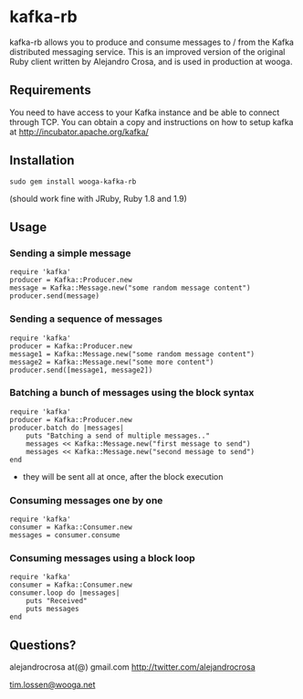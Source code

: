 # kafka-rb
kafka-rb allows you to produce and consume messages to / from the Kafka distributed messaging service.
This is an improved version of the original Ruby client written by Alejandro Crosa, 
and is used in production at wooga.

## Requirements
You need to have access to your Kafka instance and be able to connect through TCP. 
You can obtain a copy and instructions on how to setup kafka at http://incubator.apache.org/kafka/


## Installation

    sudo gem install wooga-kafka-rb

(should work fine with JRuby, Ruby 1.8 and 1.9)


## Usage

### Sending a simple message

    require 'kafka'
    producer = Kafka::Producer.new
    message = Kafka::Message.new("some random message content")
    producer.send(message)

### Sending a sequence of messages

    require 'kafka'
    producer = Kafka::Producer.new
    message1 = Kafka::Message.new("some random message content")
    message2 = Kafka::Message.new("some more content")
    producer.send([message1, message2])

### Batching a bunch of messages using the block syntax

    require 'kafka'
    producer = Kafka::Producer.new
    producer.batch do |messages|
        puts "Batching a send of multiple messages.."
        messages << Kafka::Message.new("first message to send")
        messages << Kafka::Message.new("second message to send")
    end

* they will be sent all at once, after the block execution

### Consuming messages one by one

    require 'kafka'
    consumer = Kafka::Consumer.new
    messages = consumer.consume


### Consuming messages using a block loop

    require 'kafka'
    consumer = Kafka::Consumer.new
    consumer.loop do |messages|
        puts "Received"
        puts messages
    end


## Questions?
alejandrocrosa at(@) gmail.com
http://twitter.com/alejandrocrosa

tim.lossen@wooga.net
